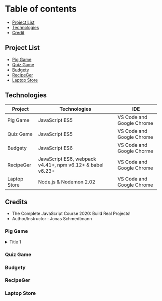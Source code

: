# Table of contents
* [Project List](#project-list)
* [Technologies](#technologies)
* [Credit](#Credits)





## Project List
* [Pig Game](#Pig-Game)
* [Quiz Game](#Quiz-Game)
* [Budgety](#Budget-App)
* [RecipeGer](#Recipe-App)
* [Laptop Store](#Laptop-Store)

## Technologies

Project       | Technologies        |    IDE               |              
------------- | -------------       | -------------        | 
Pig Game      | JavaScript ES5      | VS Code and Google Chrome  |              
Quiz Game     | JavaScript ES5      | VS Code and Google Chrome   |              
Budgety       | JavaScript ES6      | VS Code and Google Chorme   |
RecipeGer     | JavaScript ES6, webpack v4.41+, npm v6.12+ & babel v6.23+       | VS Code and Google Chrome   |               
Laptop Store  | Node.js & Nodemon 2.02             | VS Code and Google Chrome   |
              
## Credits
  * The Complete JavaScript Course 2020: Build Real Projects!
  * Author/Instructor : Jonas Schmedtmann




### Pig Game
 <details>
           <summary>Title 1</summary>
           <p>Content 1 Content 1 Content 1 Content 1 Content 1</p>
         </details>
         
         
### Quiz Game
### Budgety
### RecipeGer
### Laptop Store
